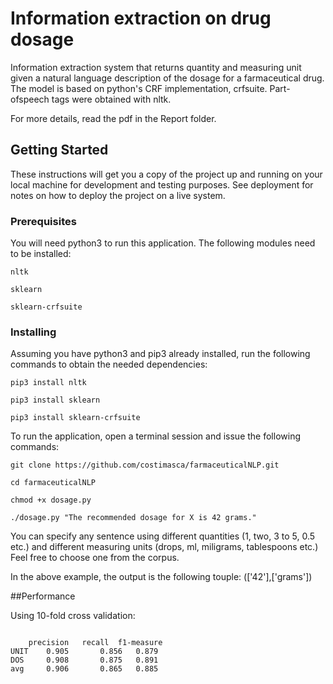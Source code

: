 # Information extraction on drug dosage

Information extraction system that returns quantity and measuring unit given a natural language description of the dosage for a farmaceutical drug. The model is based on python's CRF implementation, crfsuite. Part-ofspeech tags were obtained with nltk.

For more details, read the pdf in the Report folder.


## Getting Started

These instructions will get you a copy of the project up and running on your local machine for development and testing purposes. See deployment for notes on how to deploy the project on a live system.

### Prerequisites

You will need python3 to run this application. The following modules need to be installed:
```
nltk
```
```
sklearn
```
```
sklearn-crfsuite
```


### Installing

Assuming you have python3 and pip3 already installed, run the following commands to obtain the needed dependencies:

```
pip3 install nltk
```

```
pip3 install sklearn
 ```

```
pip3 install sklearn-crfsuite
 ```
To run the application, open a terminal session and issue the following commands:

```
git clone https://github.com/costimasca/farmaceuticalNLP.git
```
```
cd farmaceuticalNLP
```
```
chmod +x dosage.py
```
```
./dosage.py "The recommended dosage for X is 42 grams."
```
You can specify any sentence using different quantities (1, two, 3 to 5, 0.5 etc.) and different measuring units (drops, ml, miligrams, tablespoons etc.) Feel free to choose one from the corpus.

In the above example, the output is the following touple: (['42'],['grams'])

##Performance

Using 10-fold cross validation:

```

 	precision	recall	f1-measure
UNIT 	0.905		0.856	0.879
DOS 	0.908		0.875	0.891
avg 	0.906		0.865	0.885
```